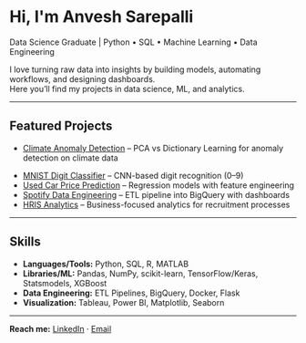 #  Hi, I'm Anvesh Sarepalli  

 Data Science Graduate | Python • SQL • Machine Learning • Data Engineering  

I love turning raw data into insights by building models, automating workflows, and designing dashboards.  
Here you’ll find my projects in data science, ML, and analytics.  

---

## Featured Projects
- [Climate Anomaly Detection](https://github.com/anveshsarepalli21/climate-anomaly-detection) – PCA vs Dictionary Learning for anomaly detection on climate data
<!-- - [Stock Price Prediction](https://github.com/anveshsarepalli21/stock-price-prediction) – ARIMA, GARCH, and KNN models to forecast Google stock -->
- [MNIST Digit Classifier](https://github.com/anveshsarepalli21/mnist-digit-classifier) – CNN-based digit recognition (0–9)
- [Used Car Price Prediction](https://github.com/anveshsarepalli21/used-car-price-prediction) – Regression models with feature engineering
- [Spotify Data Engineering](https://github.com/anveshsarepalli21/spotify-data-engineering) – ETL pipeline into BigQuery with dashboards
- [HRIS Analytics](https://github.com/anveshsarepalli21/hris-analytics) – Business-focused analytics for recruitment processes

---

##  Skills
- **Languages/Tools:** Python, SQL, R, MATLAB  
- **Libraries/ML:** Pandas, NumPy, scikit-learn, TensorFlow/Keras, Statsmodels, XGBoost  
- **Data Engineering:** ETL Pipelines, BigQuery, Docker, Flask  
- **Visualization:** Tableau, Power BI, Matplotlib, Seaborn  

---

 **Reach me:** [LinkedIn](https://linkedin.com/in/shanmukh-anvesh-sarepalli) · [Email](mailto:asarepalli01@gmail.com)  
